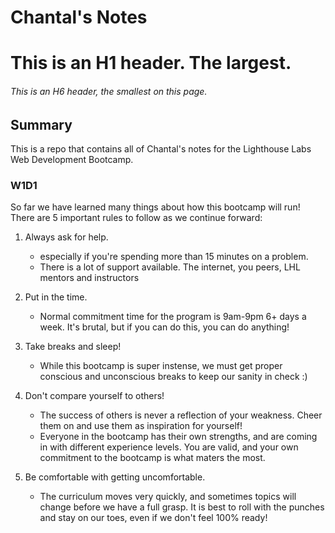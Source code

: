 # Chantal's Notes

# This is an H1 header. The largest.
###### This is an H6 header, the smallest on this page.

## Summary
This is a repo that contains all of Chantal's notes for the Lighthouse Labs Web Development Bootcamp.

### W1D1
So far we have learned many things about how this bootcamp will run! There are 5 important rules to follow as we continue forward:

1. Always ask for help.
    - especially if you're spending more than 15 minutes on a problem.
    - There is a lot of support available. The internet, you peers, LHL mentors and instructors

2. Put in the time.
    - Normal commitment time for the program is 9am-9pm 6+ days a week. It's brutal, but if you can do this, you can do anything!
3. Take breaks and sleep!
    - While this bootcamp is super instense, we must get proper conscious and unconscious breaks to keep our sanity in check :)
4. Don't compare yourself to others!
    - The success of others is never a reflection of your weakness. Cheer them on and use them as inspiration for yourself!
    - Everyone in the bootcamp has their own strengths, and are coming in with different experience levels. You are valid, and your own commitment to the bootcamp is what maters the most.
5. Be comfortable with getting uncomfortable.
    - The curriculum moves very quickly, and sometimes topics will change before we have a full grasp. It is best to roll with the punches and stay on our toes, even if we don't feel 100% ready!